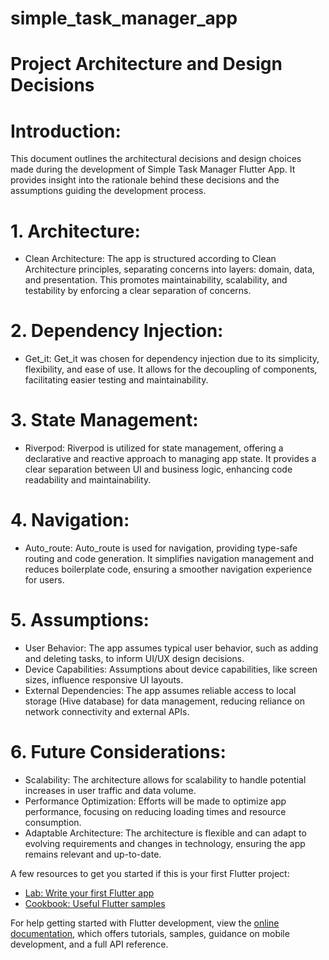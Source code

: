 # simple_task_manager_app
# Project Architecture and Design Decisions
# Introduction:
This document outlines the architectural decisions and design choices made during the development of Simple Task Manager Flutter App. It provides insight into the rationale behind these decisions and the assumptions guiding the development process.

# 1. Architecture:
* Clean Architecture: The app is structured according to Clean Architecture principles, separating concerns into layers: domain, data, and presentation. This promotes maintainability, scalability, and testability by enforcing a clear separation of concerns.
# 2. Dependency Injection:
* Get_it: Get_it was chosen for dependency injection due to its simplicity, flexibility, and ease of use. It allows for the decoupling of components, facilitating easier testing and maintainability.
# 3. State Management:
* Riverpod: Riverpod is utilized for state management, offering a declarative and reactive approach to managing app state. It provides a clear separation between UI and business logic, enhancing code readability and maintainability.
# 4. Navigation:
* Auto_route: Auto_route is used for navigation, providing type-safe routing and code generation. It simplifies navigation management and reduces boilerplate code, ensuring a smoother navigation experience for users.
# 5. Assumptions:
* User Behavior: The app assumes typical user behavior, such as adding and deleting tasks, to inform UI/UX design decisions.
* Device Capabilities: Assumptions about device capabilities, like screen sizes, influence responsive UI layouts.
* External Dependencies: The app assumes reliable access to local storage (Hive database) for data management, reducing reliance on network connectivity and external APIs. 
# 6. Future Considerations:
* Scalability: The architecture allows for scalability to handle potential increases in user traffic and data volume.
* Performance Optimization: Efforts will be made to optimize app performance, focusing on reducing loading times and resource consumption.
* Adaptable Architecture: The architecture is flexible and can adapt to evolving requirements and changes in technology, ensuring the app remains relevant and up-to-date.



A few resources to get you started if this is your first Flutter project:

- [Lab: Write your first Flutter app](https://docs.flutter.dev/get-started/codelab)
- [Cookbook: Useful Flutter samples](https://docs.flutter.dev/cookbook)

For help getting started with Flutter development, view the
[online documentation](https://docs.flutter.dev/), which offers tutorials,
samples, guidance on mobile development, and a full API reference.
